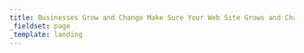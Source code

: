```yaml
---
title: Businesses Grow and Change Make Sure Your Web Site Grows and Changes with You!
_fieldset: page
_template: landing
---
```


